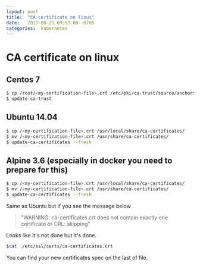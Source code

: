 ```yaml
---
layout: post
title:  "CA certificate on linux"
date:   2017-08-23 09:53:00 -0700
categories:  kubernetes
---
```


# CA certificate on linux

## Centos 7
```bash
$ cp /root/<my-certification-file>.crt /etc/pki/ca-trust/source/anchors/
$ update-ca-trust
```

## Ubuntu 14.04
```bash
$ cp /<my-certification-file>.crt /usr/local/share/ca-certificates/
$ mv /<my-certification-file>.crt /usr/share/ca-certificates/
$ update-ca-certificates --fresh
```

## Alpine 3.6 (especially in docker you need to prepare for this)
```bash
$ cp /<my-certification-file>.crt /usr/local/share/ca-certificates/
$ mv /<my-certification-file>.crt /usr/share/ca-certificates/
$ update-ca-certificates --fresh
```

Same as Ubuntu but if you see the message below

> "WARNING: ca-certificates.crt does not contain exactly one certificate or CRL: skipping"

Looks like it's not done but it's done.
```bash
$cat  /etc/ssl/certs/ca-certificates.crt
```
You can find your new certificates spec on the last of file.
